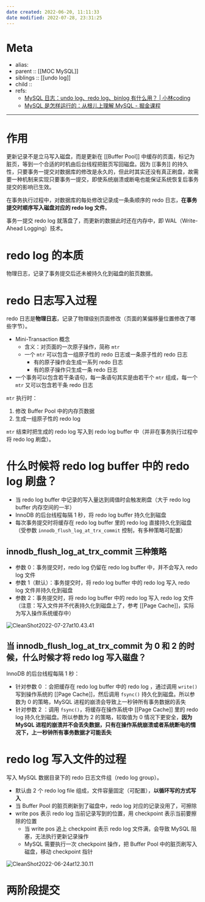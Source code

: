 ```yaml
---
date created: 2022-06-20, 11:11:33
date modified: 2022-07-28, 23:31:25
---
```


# Meta

- alias:
- parent :: [[MOC MySQL]]
- siblings :: [[undo log]]
- child ::
- refs:
    - [MySQL 日志：undo log、redo log、binlog 有什么用？ | 小林coding](https://xiaolincoding.com/mysql/log/how_update.html#%E4%B8%BA%E4%BB%80%E4%B9%88%E9%9C%80%E8%A6%81-redo-log)
    - [MySQL 是怎样运行的：从根儿上理解 MySQL - 掘金课程](https://juejin.cn/book/6844733769996304392/section/6844733770063626253)

---

# 作用

更新记录不是立马写入磁盘，而是更新在 [[Buffer Pool]] 中缓存的页面，标记为脏页，等到一个合适的时机由后台线程把脏页写回磁盘。因为 [[事务]] 的持久性，只要事务一提交对数据库的修改是永久的，但此时其实还没有真正刷盘，故需要一种机制来实现只要事务一提交，即使系统崩溃或断电也能保证系统恢复后事务提交的影响已生效。

在事务执行过程中，对数据库的每处修改记录成一条条顺序的 redo 日志，**在事务提交时顺序写入磁盘对应的 redo log 文件**。

事务一提交 redo log 就落盘了，而更新的数据此时还在内存中，即 WAL（Write-Ahead Logging）技术。

# redo log 的本质

物理日志，记录了事务提交后还未被持久化到磁盘的脏页数据。

# redo 日志写入过程

redo 日志是**物理日志**，记录了物理级别页面修改（页面的某偏移量位置修改了哪些字节）。

- Mini-Transaction 概念
    - 含义：对页面的一次原子操作，简称 `mtr`
    - 一个 `mtr` 可以包含一组原子性的 redo 日志或一条原子性的 redo 日志
        - 有的原子操作会生成一系列 redo 日志
        - 有的原子操作只生成一条 redo 日志
- 一个事务可以包含若干条语句，每一条语句其实是由若干个 `mtr` 组成，每一个 `mtr` 又可以包含若干条 redo 日志

`mtr` 执行时：

1. 修改 Buffer Pool 中的内存页数据
2. 生成一组原子性的 redo log

`mtr` 结束时把生成的 redo log 写入到 redo log buffer 中（并非在事务执行过程中将 redo log 刷盘）。

# 什么时候将 redo log buffer 中的 redo log 刷盘？

- 当 redo log buffer 中记录的写入量达到阈值时会触发刷盘（大于 redo log buffer 内存空间的一半）
- InnoDB 的后台线程每隔 1 秒，将 redo log buffer 持久化到磁盘
- 每次事务提交时将缓存在 redo log buffer 里的 redo log 直接持久化到磁盘（受参数 `innodb_flush_log_at_trx_commit` 控制，有多种策略可配置）

## innodb_flush_log_at_trx_commit 三种策略

- 参数 0：事务提交时，redo log 仍留在 redo log buffer 中，并不会写入 redo log 文件
- 参数 1（默认）：事务提交时，将 redo log buffer 中的 redo log 写入 redo log 文件并持久化到磁盘
- 参数 2：事务提交时，将 redo log buffer 中的 redo log 写入 redo log 文件（注意：写入文件并不代表持久化到磁盘上了，参考 [[Page Cache]]，实际为写入操作系统缓存中）

![CleanShot2022-07-27at10.43.41](https://pic-bed-615.oss-cn-beijing.aliyuncs.com/CleanShot%202022-07-27%20at%2010.43.41.png)

## 当 innodb_flush_log_at_trx_commit 为 0 和 2 的时候，什么时候才将 redo log 写入磁盘？

InnoDB 的后台线程每隔 1 秒：

- 针对参数 0 ：会把缓存在 redo log buffer 中的 redo log ，通过调用 `write()` 写到操作系统的 [[Page Cache]]，然后调用 `fsync()` 持久化到磁盘。所以参数为 0 的策略，MySQL 进程的崩溃会导致上一秒钟所有事务数据的丢失
- 针对参数 2 ：调用 `fsync()`，将缓存在操作系统中 [[Page Cache]] 里的 redo log 持久化到磁盘。所以参数为 2 的策略，较取值为 0 情况下更安全，**因为 MySQL 进程的崩溃并不会丢失数据，只有在操作系统崩溃或者系统断电的情况下，上一秒钟所有事务数据才可能丢失**

# redo log 写入文件的过程

写入 MySQL 数据目录下的 redo 日志文件组（redo log group）。

- 默认由 2 个 redo log file 组成，文件容量固定（可配置），**以循环写的方式写入**
- 当 Buffer Pool 的脏页刷新到了磁盘中，redo log 对应的记录没用了，可擦除
- write pos 表示 redo log 当前记录写到的位置，用 checkpoint 表示当前要擦除的位置
    - 当 write pos 追上 checkpoint 表示 redo log 文件满，会导致 MySQL 阻塞，无法执行更新记录操作
    - MySQL 需要执行一次 checkpoint 操作，把 Buffer Pool 中的脏页刷写入磁盘，移动 checkpoint 指针

![CleanShot2022-06-24at12.30.11](https://pic-bed-615.oss-cn-beijing.aliyuncs.com/CleanShot%202022-06-24%20at%2012.30.11.png)

# 两阶段提交


